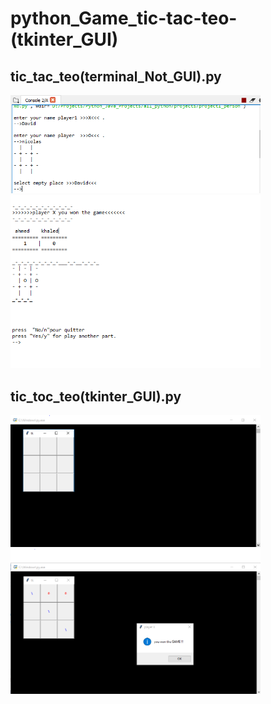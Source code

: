 # python_Game_tic-tac-teo-(tkinter_GUI)
## tic_tac_teo(terminal_Not_GUI).py	

<img src="images/tic_tac_teo-image3.PNG" width="400">
<img src="images/tic_tac_teo-image4.PNG" width="400">

<h2> tic_toc_teo(tkinter_GUI).py </h2>

<img src="images/tic_tac_teo-image1.PNG" width="400">
<img src="images/tic_tac_teo-image2.PNG" width="400">
